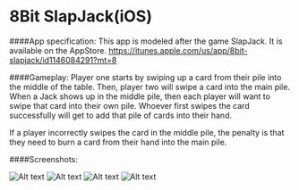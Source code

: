# 8Bit SlapJack(iOS)

####App specification:
This app is modeled after the game SlapJack. It is available on the AppStore. 
https://itunes.apple.com/us/app/8bit-slapjack/id1146084291?mt=8

####Gameplay:
Player one starts by swiping up a card from their pile into the middle of the table. Then, player two will swipe a card into the main pile. When a Jack shows up in the middle pile, then each player will want to swipe that card into their own pile. Whoever first swipes the card successfully will get to add that pile of cards into their hand. 

If a player incorrectly swipes the card in the middle pile, the penalty is that they need to burn a card from their hand into the main pile.

####Screenshots:


![Alt text](/relative/path/to/img.jpg?raw=true "Optional Title")
![Alt text](/relative/path/to/img.jpg?raw=true "Optional Title")
![Alt text](/relative/path/to/img.jpg?raw=true "Optional Title")
![Alt text](/relative/path/to/img.jpg?raw=true "Optional Title")

